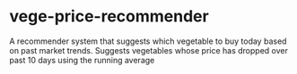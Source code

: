 # vege-price-recommender
A recommender system that suggests which vegetable to buy today based on past market trends. Suggests vegetables whose price has dropped over past 10 days using the running average 
